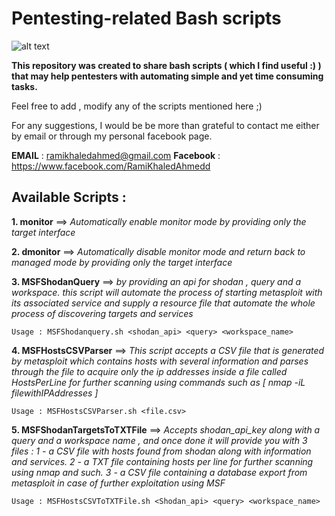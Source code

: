 # Pentesting-related  Bash scripts 

![alt text](https://github.com/ramiKahmed/Penetration-Testing-Bash-Scripts-/blob/master/BASH.png)

**This repository was created to share bash scripts ( which I find useful :) )  that may help pentesters with automating simple and yet time consuming tasks.**

Feel free to add , modify any of the scripts mentioned here  ;) 

For any suggestions, I would be be more than grateful to contact me either by email or through my  personal facebook page.

**EMAIL** : ramikhaledahmed@gmail.com 
**Facebook** : https://www.facebook.com/RamiKhaledAhmedd 


## Available Scripts :


**1. monitor**  ==> *Automatically enable monitor mode by providing only the target interface*

**2. dmonitor** ==>  *Automatically disable monitor mode and return back to managed mode by providing only the target interface*

**3. MSFShodanQuery** ==> *by providing an api for shodan , query and a workspace. this script will automate the process of starting metasploit with its associated service and supply a resource file that automate the whole process of discovering targets and services*

    Usage : MSFShodanquery.sh <shodan_api> <query> <workspace_name>

**4. MSFHostsCSVParser** ==> *This script accepts a CSV file that is generated by metasploit which contains hosts with several information and parses through the file to acquire only the ip addresses inside a file called HostsPerLine for further scanning using commands such as [ nmap -iL filewithIPAddresses ]*

    Usage : MSFHostsCSVParser.sh <file.csv>

**5. MSFShodanTargetsToTXTFile** ==> *Accepts shodan_api_key along with a query and a workspace name , and once done it will provide you with 3 files : 
1 - a CSV file with hosts found from shodan along with information and services. 
2 - a TXT file containing hosts per line for further scanning using nmap and such. 
3 - a CSV file containing a database export from metasploit in case of further exploitation using MSF*

    Usage : MSFHostsCSVToTXTFile.sh <Shodan_api> <query> <workspace_name>
